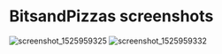 # BitsandPizzas screenshots
![screenshot_1525959325](https://user-images.githubusercontent.com/26773825/39872323-4765d0d8-5470-11e8-8f0e-6805ac9f6f9c.png)
![screenshot_1525959332](https://user-images.githubusercontent.com/26773825/39872328-4af3a91e-5470-11e8-9f4b-a09881653405.png)
